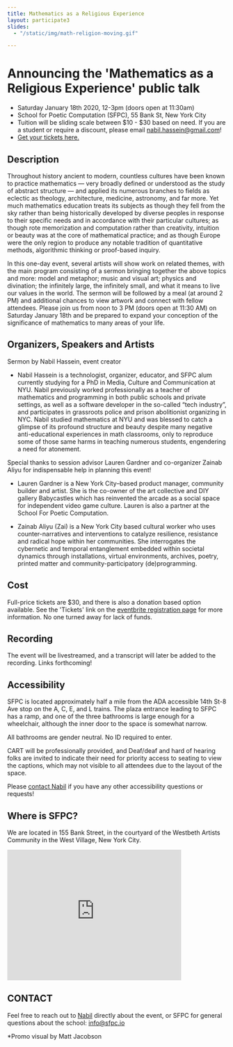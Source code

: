 ```yaml
---
title: Mathematics as a Religious Experience
layout: participate3
slides:
  - "/static/img/math-religion-moving.gif"

---
```


# Announcing the 'Mathematics as a Religious Experience' public talk
- Saturday January 18th 2020, 12-3pm (doors open at 11:30am)
- School for Poetic Computation (SFPC), 55 Bank St, New York City
- Tuition will be sliding scale between $10 - $30 based on need. If you are a student or require a discount, please email [nabil.hassein@gmail.com](mailto:nabil.hassein@gmail.com)!
- [Get your tickets here.](https://www.eventbrite.com/e/mathematics-as-a-religious-experience-tickets-87636969535)


## Description
Throughout history ancient to modern, countless cultures have been known to practice mathematics — very broadly defined or understood as the study of abstract structure — and applied its numerous branches to fields as eclectic as theology, architecture, medicine, astronomy, and far more. Yet much mathematics education treats its subjects as though they fell from the sky rather than being historically developed by diverse peoples in response to their specific needs and in accordance with their particular cultures; as though rote memorization and computation rather than creativity, intuition or beauty was at the core of mathematical practice; and as though Europe were the only region to produce any notable tradition of quantitative methods, algorithmic thinking or proof-based inquiry.

In this one-day event, several artists will show work on related themes, with the main program consisting of a sermon bringing together the above topics and more: model and metaphor; music and visual art; physics and divination; the infinitely large, the infinitely small, and what it means to live our values in the world. The sermon will be followed by a meal (at around 2 PM) and additional chances to view artwork and connect with fellow attendees. Please join us from noon to 3 PM (doors open at 11:30 AM) on Saturday January 18th and be prepared to expand your conception of the significance of mathematics to many areas of your life.

## Organizers, Speakers and Artists
Sermon by Nabil Hassein, event creator
- Nabil Hassein is a technologist, organizer, educator, and SFPC alum currently studying for a PhD in Media, Culture and Communication at NYU. Nabil previously worked professionally as a teacher of mathematics and programming in both public schools and private settings, as well as a software developer in the so-called “tech industry”, and participates in grassroots police and prison abolitionist organizing in NYC. Nabil studied mathematics at NYU and was blessed to catch a glimpse of its profound structure and beauty despite many negative anti-educational experiences in math classrooms, only to reproduce some of those same harms in teaching numerous students, engendering a need for atonement.

Special thanks to session advisor Lauren Gardner and co-organizer Zainab Aliyu for indispensable help in planning this event!
- Lauren Gardner is a New York City–based product manager, community builder and artist. She is the co-owner of the art collective and DIY gallery Babycastles which has reinvented the arcade as a social space for independent video game culture. Lauren is also a partner at the School For Poetic Computation.

- Zainab Aliyu (Zai) is a New York City based cultural worker who uses counter-narratives and interventions to catalyze resilience, resistance and radical hope within her communities. She interrogates the cybernetic and temporal entanglement embedded within societal dynamics through installations, virtual environments, archives, poetry, printed matter and community-participatory (de)programming.

## Cost
Full-price tickets are $30, and there is also a donation based option available. See the 'Tickets' link on the [eventbrite registration page](https://www.eventbrite.com/e/mathematics-as-a-religious-experience-tickets-87636969535) for more information. No one turned away for lack of funds.

## Recording
The event will be livestreamed, and a transcript will later be added to the recording. Links forthcoming!

## Accessibility
SFPC is located approximately half a mile from the ADA accessible 14th St-8 Ave stop on the A, C, E, and L trains. The plaza entrance leading to SFPC has a ramp, and one of the three bathrooms is large enough for a wheelchair, although the inner door to the space is somewhat narrow.

All bathrooms are gender neutral. No ID required to enter.

CART will be professionally provided, and Deaf/deaf and hard of hearing folks are invited to indicate their need for priority access to seating to view the captions, which may not visible to all attendees due to the layout of the space.

Please [contact Nabil](mailto:nabil.hassein@gmail.com) if you have any other accessibility questions or requests!


## Where is SFPC?
We are located in 155 Bank Street, in the courtyard of the Westbeth Artists Community in the West Village, New York City.

<iframe src="https://www.google.com/maps/embed?pb=!1m26!1m12!1m3!1d3023.157285117621!2d-74.0114827845943!3d40.73656447932915!2m3!1f0!2f0!3f0!3m2!1i1024!2i768!4f13.1!4m11!3e6!4m3!3m2!1d40.736779899999995!2d-74.00924049999999!4m5!1s0x89c259eb003122d1%3A0xede8af6a55291528!2s155+Bank+St%2C+New+York%2C+NY+10014!3m2!1d40.7365645!2d-74.00929409999999!5e0!3m2!1sen!2sus!4v1466975848424" width="400" height="300" frameborder="0" style="border:0" allowfullscreen></iframe>


## CONTACT
Feel free to reach out to [Nabil](mailto:nabil.hassein@gmail.com) directly about the event, or SFPC for general questions about the school: [info@sfpc.io](mailto:info@sfpc.io)

*Promo visual by Matt Jacobson
